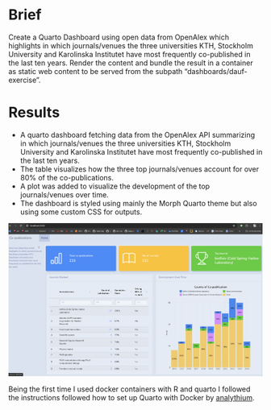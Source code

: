 # Brief 

Create a Quarto Dashboard using open data from OpenAlex which highlights in which journals/venues the three universities KTH, Stockholm University and Karolinska Institutet have most frequently co-published in the last ten years. Render the content and bundle the result in a container as static web content to be served from the subpath “dashboards/dauf-exercise”.

# Results
* A quarto dashboard fetching data from the OpenAlex API summarizing in which journals/venues the three universities KTH, Stockholm University and Karolinska Institutet have most frequently co-published in the last ten years. 
* The table visualizes how the three top journals/venues account for over 80% of the co-publications.
* A plot was added to visualize the development of the top journals/venues over time.
* The dashboard is styled using mainly the Morph Quarto theme but also using some custom CSS for outputs. 

<p align="center">
  <img src="./img/example.png" alt="Size Limit CLI" width="738">
</p>

Being the first time I used docker containers with R and quarto I followed the instructions followed how to set up Quarto with Docker by [analythium](https://github.com/analythium/quarto-docker-examples).
